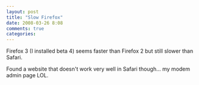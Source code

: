 ```yaml
---
layout: post
title: "Slow Firefox"
date: 2008-03-26 8:08
comments: true
categories: 
---
```


<p>Firefox 3 (I installed beta 4) seems faster than Firefox 2 but still slower than Safari.</p>

<p>Found a website that doesn't work very well in Safari though... my modem admin page LOL.</p>
